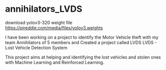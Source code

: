 # annihilators_LVDS
download yolov3-320 weight file 
https://pjreddie.com/media/files/yolov3.weights

I have been working on a project to identify the Motor Vehicle theft with my team Annihilators of 5 members and Created a project called LVDS
LVDS - Lost Vehicle Detection System 

This project aims at helping and identifying the lost vehicles and stolen ones with Machine Learning and Reinforced Learning.
